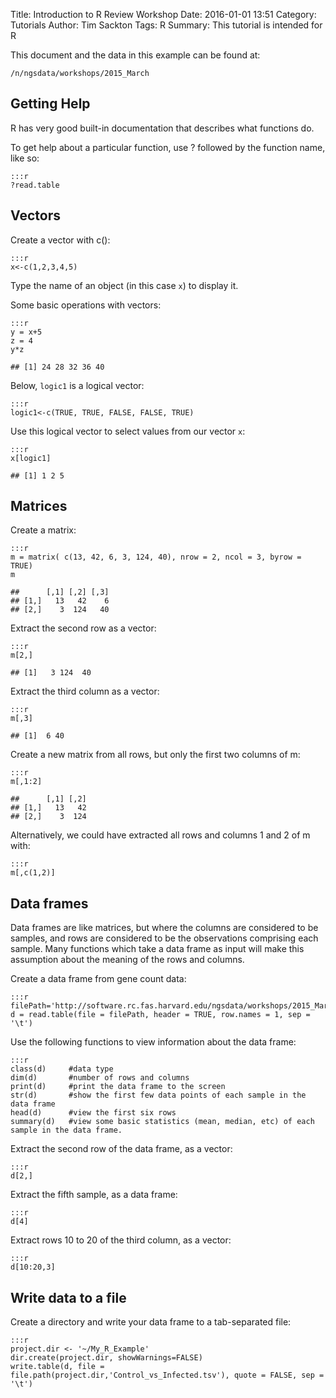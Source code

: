 Title: Introduction to R Review Workshop
Date: 2016-01-01 13:51
Category: Tutorials
Author: Tim Sackton
Tags: R
Summary: This tutorial is intended for R

This document and the data in this example can be found at:

`/n/ngsdata/workshops/2015_March`


## Getting Help

R has very good built-in documentation that describes what functions do.

To get help about a particular function, use ? followed by the function name, like so:

    :::r
    ?read.table


## Vectors

Create a vector with c():

    :::r
    x<-c(1,2,3,4,5)

Type the name of an object (in this case `x`) to display it.

Some basic operations with vectors:

    :::r
    y = x+5
    z = 4
    y*z

    ## [1] 24 28 32 36 40

Below, `logic1` is a logical vector:

    :::r
    logic1<-c(TRUE, TRUE, FALSE, FALSE, TRUE)

Use this logical vector to select values from our vector `x`:

    :::r
    x[logic1]

    ## [1] 1 2 5


## Matrices

Create a matrix:

    :::r
    m = matrix( c(13, 42, 6, 3, 124, 40), nrow = 2, ncol = 3, byrow = TRUE) 
    m

    ##      [,1] [,2] [,3]
    ## [1,]   13   42    6
    ## [2,]    3  124   40

Extract the second row as a vector:

    :::r
    m[2,]

    ## [1]   3 124  40

Extract the third column as a vector:

    :::r
    m[,3]

    ## [1]  6 40

Create a new matrix from all rows, but only the first two columns of m:

    :::r
    m[,1:2]

    ##      [,1] [,2]
    ## [1,]   13   42
    ## [2,]    3  124

Alternatively, we could have extracted all rows and columns 1 and 2 of m with:

    :::r
    m[,c(1,2)]



## Data frames

Data frames are like matrices, but where the columns are considered to be samples, and rows are considered to be the observations comprising each sample. Many functions which take a data frame as input will make this assumption about the meaning of the rows and columns.

Create a data frame from gene count data:

    :::r
    filePath='http://software.rc.fas.harvard.edu/ngsdata/workshops/2015_March/fruitfly.gene_counts.allsamples.tsv'
    d = read.table(file = filePath, header = TRUE, row.names = 1, sep = '\t')

Use the following functions to view information about the data frame:

    :::r
    class(d)     #data type
    dim(d)       #number of rows and columns
    print(d)     #print the data frame to the screen
    str(d)       #show the first few data points of each sample in the data frame
    head(d)      #view the first six rows
    summary(d)   #view some basic statistics (mean, median, etc) of each sample in the data frame.

Extract the second row of the data frame, as a vector:

    :::r
    d[2,]

Extract the fifth sample, as a data frame:

    :::r
    d[4]

Extract rows 10 to 20 of the third column, as a vector:

    :::r
    d[10:20,3]



## Write data to a file

Create a directory and write your data frame to a tab-separated file:

    :::r
    project.dir <- '~/My_R_Example' 
    dir.create(project.dir, showWarnings=FALSE)
    write.table(d, file = file.path(project.dir,'Control_vs_Infected.tsv'), quote = FALSE, sep = '\t')


